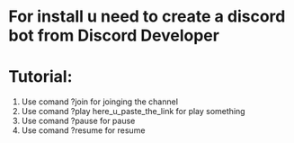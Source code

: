 # For install u need to create a discord bot from Discord Developer
# Tutorial:

1. Use comand ?join for joinging the channel
2. Use comand ?play here_u_paste_the_link for play something
3. Use comand ?pause for pause
4. Use comand ?resume for resume